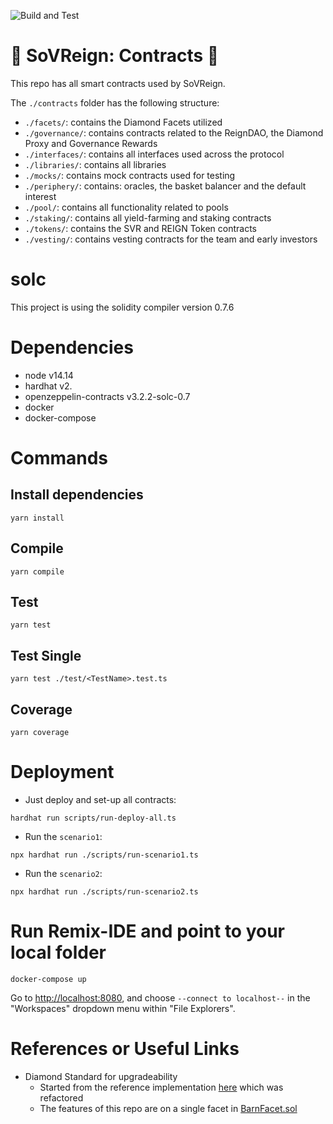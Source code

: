 ![Build and Test](https://github.com/dialecticch/sovreign-contracts/actions/workflows/build.yml/badge.svg?branch=master)

# 👑 SoVReign: Contracts 👑

This repo has all smart contracts used by SoVReign.

The `./contracts` folder has the following structure:

- `./facets/`: contains the Diamond Facets utilized
- `./governance/`: contains contracts related to the ReignDAO, the Diamond Proxy and Governance Rewards
- `./interfaces/`: contains all interfaces used across the protocol
- `./libraries/`: contains all libraries
- `./mocks/`: contains mock contracts used for testing
- `./periphery/`: contains: oracles, the basket balancer and the default interest
- `./pool/`: contains all functionality related to pools
- `./staking/`: contains all yield-farming and staking contracts
- `./tokens/`: contains the SVR and REIGN Token contracts
- `./vesting/`: contains vesting contracts for the team and early investors

# solc

This project is using the solidity compiler version 0.7.6

# Dependencies

- node v14.14
- hardhat v2.
- openzeppelin-contracts v3.2.2-solc-0.7
- docker
- docker-compose

# Commands

## Install dependencies

```shell script
yarn install
```

## Compile

```shell script
yarn compile
```

## Test

```shell script
yarn test
```

## Test Single

```shell script
yarn test ./test/<TestName>.test.ts
```

## Coverage

```shell script
yarn coverage
```

# Deployment

- Just deploy and set-up all contracts:

```shell script
hardhat run scripts/run-deploy-all.ts
```

- Run the `scenario1`:

```shell script
npx hardhat run ./scripts/run-scenario1.ts
```

- Run the `scenario2`:

```shell script
npx hardhat run ./scripts/run-scenario2.ts
```

# Run Remix-IDE and point to your local folder

```shell script
docker-compose up
```

Go to [http://localhost:8080](http://localhost:8080), and choose
`--connect to localhost--` in the "Workspaces" dropdown menu within "File Explorers".

# References or Useful Links

- Diamond Standard for upgradeability
  - Started from the reference implementation [here](https://github.com/mudgen/diamond-1) which was refactored
  - The features of this repo are on a single facet in [BarnFacet.sol](./contracts/facets/BarnFacet.sol)
